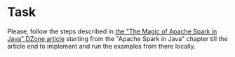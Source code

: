# Task
Please, follow the steps described in [the "The Magic of Apache Spark in Java" DZone article](https://dzone.com/articles/the-magic-of-apache-spark-in-java-1) starting from the "Apache Spark in Java" chapter till the article end to implement and run the examples from there locally.
